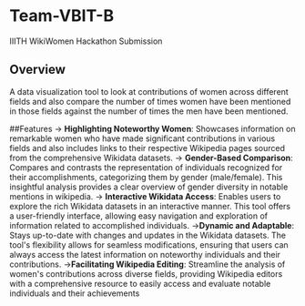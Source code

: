# Team-VBIT-B
IIITH WikiWomen Hackathon Submission
## Overview 
A data visualization tool to look at contributions of women across different fields and also compare the number of times women have been mentioned in those fields against the number of times the men have been mentioned.

##Features
-> **Highlighting Noteworthy Women**: Showcases information on remarkable women who have made significant contributions in various fields and also includes links to their respective Wikipedia pages sourced from the comprehensive Wikidata datasets.
-> **Gender-Based Comparison**: Compares and contrasts the representation of individuals recognized for their accomplishments, categorizing them by gender (male/female). This insightful analysis provides a clear overview of gender diversity in notable mentions in wikipedia.
-> **Interactive Wikidata Access**: Enables users to explore the rich Wikidata datasets in an interactive manner. This tool offers a user-friendly interface, allowing easy navigation and exploration of information related to accomplished individuals.
->**Dynamic and Adaptable**: Stays up-to-date with changes and updates in the Wikidata datasets. The tool's flexibility allows for seamless modifications, ensuring that users can always access the latest information on noteworthy individuals and their contributions.
->**Facilitating Wikipedia Editing**: Streamline the analysis of women's contributions across diverse fields, providing Wikipedia editors with a comprehensive resource to easily access and evaluate notable individuals and their achievements
